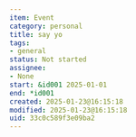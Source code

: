 ```yaml
---
item: Event
category: personal
title: say yo
tags:
- general
status: Not started
assignee:
- None
start: &id001 2025-01-01
end: *id001
created: 2025-01-23@16:15:18
modified: 2025-01-23@16:15:18
uid: 33c0c589f3e09ba2
---
```


